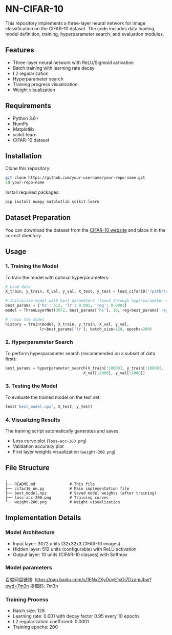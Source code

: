 # NN-CIFAR-10

This repository implements a three-layer neural network for image classification on the CIFAR-10 dataset. The code includes data loading, model definition, training, hyperparameter search, and evaluation modules.

## Features

- Three-layer neural network with ReLU/Sigmoid activation
- Batch training with learning rate decay
- L2 regularization
- Hyperparameter search
- Training progress visualization
- Weight visualization

## Requirements

- Python 3.6+
- NumPy
- Matplotlib
- scikit-learn
- CIFAR-10 dataset

## Installation

Clone this repository:

```bash
git clone https://github.com/your-username/your-repo-name.git
cd your-repo-name
```

Install required packages:

```bash
pip install numpy matplotlib scikit-learn
```

## Dataset Preparation

You can download the dataset from the [CIFAR-10 website](https://www.cs.toronto.edu/~kriz/cifar.html) and place it in the correct directory.

## Usage

### 1. Training the Model

To train the model with optimal hyperparameters:

```python
# Load data
X_train, y_train, X_val, y_val, X_test, y_test = load_cifar10('/path/to/cifar-10-batches-py')

# Initialize model with best parameters (found through hyperparameter search)
best_params = {'hs': 512, 'lr': 0.001, 'reg': 0.0001}
model = ThreeLayerNet(3072, best_params['hs'], 10, reg=best_params['reg'])

# Train the model
history = train(model, X_train, y_train, X_val, y_val,
               lr=best_params['lr'], batch_size=128, epochs=200)
```

### 2. Hyperparameter Search

To perform hyperparameter search (recommended on a subset of data first):

```python
best_params = hyperparameter_search(X_train[:10000], y_train[:10000], 
                                  X_val[:2000], y_val[:2000])
```

### 3. Testing the Model

To evaluate the trained model on the test set:

```python
test('best_model.npz', X_test, y_test)
```

### 4. Visualizing Results

The training script automatically generates and saves:

- Loss curve plot (`loss-acc-200.png`)
- Validation accuracy plot
- First layer weights visualization (`weight-200.png`)

## File Structure

```
.
├── README.md               # This file
├── cifar10_nn.py           # Main implementation file
├── best_model.npz          # Saved model weights (after training)
├── loss-acc-200.png        # Training curves
└── weight-200.png          # Weight visualization
```

## Implementation Details

### Model Architecture

- Input layer: 3072 units (32x32x3 CIFAR-10 images)
- Hidden layer: 512 units (configurable) with ReLU activation
- Output layer: 10 units (CIFAR-10 classes) with Softmax

### Model parameters

百度网盘链接: https://pan.baidu.com/s/1FNxZXyDoyE1xOi7DzamJbw?pwd=7m3n 提取码: 7m3n

### Training Process

- Batch size: 128
- Learning rate: 0.001 with decay factor 0.95 every 10 epochs
- L2 regularization coefficient: 0.0001
- Training epochs: 200

